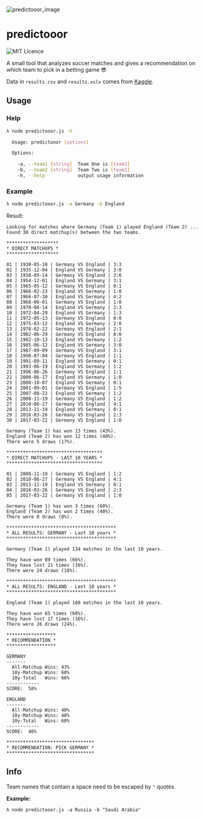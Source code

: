 ![predictooor_image](https://user-images.githubusercontent.com/7032914/41287684-d98da9f8-6e43-11e8-8d9d-327cc82fba40.png)

# predictooor

![MIT Licence](https://badges.frapsoft.com/os/mit/mit.png?v=103)

A small tool that analyzes soccer matches and gives a recommendation on which team to pick in a betting game 😎

Data in ```results.csv``` and ```results.xslx``` comes from [Kaggle](https://www.kaggle.com/martj42/international-football-results-from-1872-to-2017/version/5).

## Usage

### Help

```bash
λ node predictooor.js -h

  Usage: predictooor [options]

  Options:

    -a, --team1 [string]  Team One is [team1]
    -b, --team2 [string]  Team Two is [team2]
    -h, --help            output usage information
```

### Example

```bash
λ node predictooor.js -a Germany -b England
```
Result:
```
Looking for matches where Germany (Team 1) played England (Team 2) ...
Found 30 direct matchup(s) between the two teams.

*******************
* DIRECT MATCHUPS *
*******************

01 | 1930-05-10 | Germany VS England | 3:3
02 | 1935-12-04 | England VS Germany | 3:0
03 | 1938-05-14 | Germany VS England | 3:6
04 | 1954-12-01 | England VS Germany | 3:1
05 | 1965-05-12 | Germany VS England | 0:1
06 | 1966-02-23 | England VS Germany | 1:0
07 | 1966-07-30 | England VS Germany | 4:2
08 | 1968-06-01 | Germany VS England | 1:0
09 | 1970-06-14 | England VS Germany | 2:3
10 | 1972-04-29 | England VS Germany | 1:3
11 | 1972-05-13 | Germany VS England | 0:0
12 | 1975-03-12 | England VS Germany | 2:0
13 | 1978-02-22 | Germany VS England | 2:1
14 | 1982-06-29 | Germany VS England | 0:0
15 | 1982-10-13 | England VS Germany | 1:2
16 | 1985-06-12 | England VS Germany | 3:0
17 | 1987-09-09 | Germany VS England | 3:1
18 | 1990-07-04 | Germany VS England | 1:1
19 | 1991-09-11 | England VS Germany | 0:1
20 | 1993-06-19 | England VS Germany | 1:2
21 | 1996-06-26 | Germany VS England | 1:1
22 | 2000-06-17 | England VS Germany | 1:0
23 | 2000-10-07 | England VS Germany | 0:1
24 | 2001-09-01 | Germany VS England | 1:5
25 | 2007-08-22 | England VS Germany | 1:2
26 | 2008-11-19 | Germany VS England | 1:2
27 | 2010-06-27 | Germany VS England | 4:1
28 | 2013-11-19 | England VS Germany | 0:1
29 | 2016-03-26 | Germany VS England | 2:3
30 | 2017-03-22 | Germany VS England | 1:0

Germany (Team 1) has won 13 times (43%).
England (Team 2) has won 12 times (40%).
There were 5 draws (17%).

***********************************
* DIRECT MATCHUPS - LAST 10 YEARS *
***********************************

01 | 2008-11-19 | Germany VS England | 1:2
02 | 2010-06-27 | Germany VS England | 4:1
03 | 2013-11-19 | England VS Germany | 0:1
04 | 2016-03-26 | Germany VS England | 2:3
05 | 2017-03-22 | Germany VS England | 1:0

Germany (Team 1) has won 3 times (60%).
England (Team 2) has won 2 times (40%).
There were 0 draws (0%).

****************************************
* ALL RESULTS: GERMANY - Last 10 years *
****************************************

Germany (Team 1) played 134 matches in the last 10 years.

They have won 89 times (66%).
They have lost 21 times (16%).
There were 24 draws (18%).

****************************************
* ALL RESULTS: ENGLAND - Last 10 years *
****************************************

England (Team 1) played 108 matches in the last 10 years.

They have won 65 times (60%).
They have lost 17 times (16%).
There were 26 draws (24%).

******************
* RECOMMENDATION *
******************

GERMANY
-------
  All-Matchup Wins: 43%
  10y-Matchup Wins: 60%
  10y-Total   Wins: 66%
------------
SCORE:  58%

ENGLAND
-------
  All-Matchup Wins: 40%
  10y-Matchup Wins: 40%
  10y-Total   Wins: 60%
------------
SCORE:  46%

********************************
* RECOMMENDATION: PICK GERMANY *
********************************
```

## Info

Team names that contain a space need to be escaped by ```"``` quotes.

**Example:**

```
λ node predictooor.js -a Russia -b "Saudi Arabia"
```
